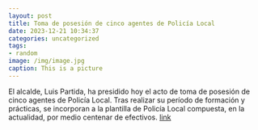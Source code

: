 ```yaml
---
layout: post
title: Toma de posesión de cinco agentes de Policía Local
date: 2023-12-21 10:34:37
categories: uncategorized
tags:
- random
image: /img/image.jpg
caption: This is a picture
---
```

El alcalde, Luis Partida, ha presidido hoy el acto de toma de posesión de cinco agentes de Policía Local. Tras realizar su período de formación y prácticas, se incorporan a la plantilla de Policía Local compuesta, en la actualidad, por medio centenar de efectivos.   [link](https://www.ayto-villacanada.es/noticias/toma-de-posesion-de-cinco-agentes-de-policia-local/)

